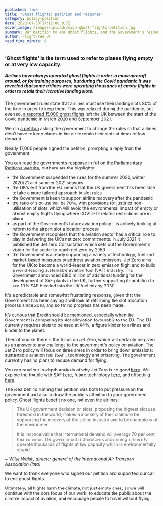```yaml
---
published: true
title: "Ghost flights: petition and response"
category: policy-position
date: 2022-07-30T17:12:00.817Z
cover_image: /images/uploads/sign-ghost-flights-petition.jpg
summary: Our petition to end ghost flights, and the Government's response
author: FlightFree UK
read_time_minute: 6
---
```

### ‘Ghost flights’ is the term used to refer to planes flying empty or at very low capacity.

##### Airlines have always operated ghost flights in order to move aircraft around, or for training purposes, but during the Covid pandemic it was revealed that some airlines were operating thousands of empty flights in order to retain their lucrative landing slots. 

The government rules state that airlines must use their landing slots 80% of the time in order to keep them. This was relaxed during the pandemic, but even so, [a reported 15,000 ghost flights](https://www.theguardian.com/environment/2022/mar/31/ghost-flights-from-uk-running-at-500-a-month-data-reveals) left the UK between the start of the Covid pandemic in March 2020 and September 2021.

We ran [a petition](https://petition.parliament.uk/petitions/605749) asking the government to change the rules so that airlines didn’t have to keep planes in the air to retain their slots at times of low demand. 

Nearly 17,000 people signed the petition, prompting a reply from the government. 

You can read the government’s response in full on the [Parliamentary Petitions website](https://petition.parliament.uk/petitions/605749), but here are the highlights:

* the Government suspended the rules for the summer 2020, winter 2020/21 and summer 2021 seasons
* the UK’s exit from the EU means that the UK government has been able to take a more tailored approach to slot rules
* the Government is keen to support airline recovery after the pandemic
* the ratio of slot-use will be 70%, with provisions for justified non-utilisation of slots, which will avoid the environmental impact of empty or almost empty flights flying where COVID-19 related restrictions are in place
* as part of the Government’s future aviation policy it is actively looking at reform to the airport slot allocation process
* the Government recognises that the aviation sector has a critical role to play in delivering the UK’s net zero commitments. In July 2021 it published the Jet Zero Consultation which sets out the Government’s vision for the sector to reach net zero by 2050
* the Government is already supporting a variety of technology, fuel and market-based measures to address aviation emissions. Jet Zero aims for the UK to become a world-leader in zero emission flight and to build a world-leading sustainable aviation fuel (SAF) industry. The Government announced £180 million of additional funding for the development of SAF plants in the UK, further supporting its ambition to see 10% SAF blended into the UK fuel mix by 2030

It's a predictable and somewhat frustrating response, given that the Government has been saying it will look at reforming the slot allocation process since 2018, and so far no progress has been made.

It’s curious that Brexit should be mentioned, especially when the Government is comparing its slot alleviation favourably to the EU. The EU currently requires slots to be used at 64%, a figure kinder to airlines and kinder to the planet.

Then of course there is the focus on Jet Zero, which will certainly be given as an answer to any challenge to the government's policy on aviation. The Jet Zero policy will focus on three areas in order to bring down emissions: sustainable aviation fuel (SAF), technology and offsetting. The government currently has no plans to reduce demand for flying. 

You can read our in-depth analysis of why Jet Zero is no good [here](/post/whats-wrong-with-jet-zero/). We explore the trouble with SAF [here](/post/the-trouble-with-saf/), future technology [here](/podcast_transcripts/2021-podcast-series-can-we-fly-carbon-neutral/), and offsetting [here](/post/should-i-offset-my-flight/).

The idea behind running this petition was both to put pressure on the government and also to draw the public's attention to poor government policy. Ghost flights benefit no one, not even the airlines: 

> The UK government decision on slots, proposing the highest slot use threshold in the world, makes a mockery of their claims to be supporting the recovery of the airline industry and to be champions of the environment.
>
> It is inconceivable that international demand will average 70 per cent this summer. The government is therefore condemning airlines to operate thousands of flights at low capacity which is environmentally stupid.

*~ [Willie Walsh](https://www.independent.co.uk/travel/news-and-advice/airline-slots-heathrow-airport-ghost-flights-b1999038.html), director general of the International Air Transport Association (Iata)*

W﻿e want to thank everyone who signed our petition and supported our call to end ghost flights.

Ultimately, all flights harm the climate, not just empty ones, so we will continue with the core focus of our work: to educate the public about the climate impact of aviation, and encourage people to travel without flying.